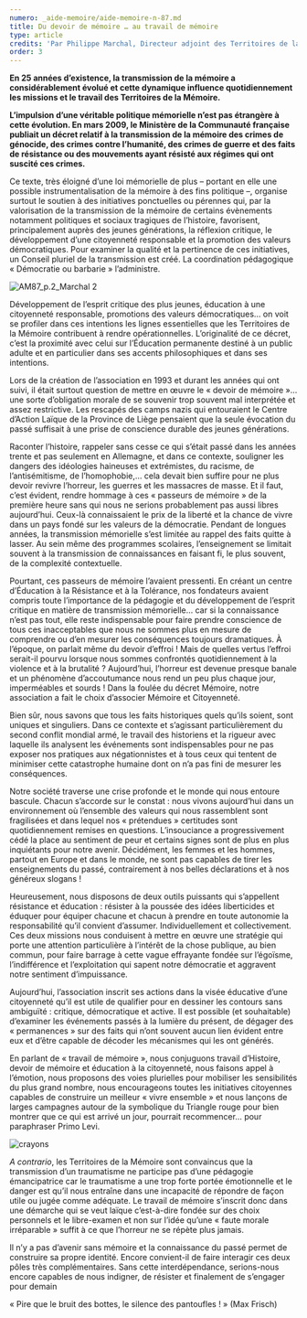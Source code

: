 ```yaml
---
numero: _aide-memoire/aide-memoire-n-87.md
title: Du devoir de mémoire … au travail de mémoire
type: article
credits: 'Par Philippe Marchal, Directeur adjoint des Territoires de la Mémoire.'
order: 3
---
```

**En 25 années d’existence, la transmission de la mémoire a considérablement évolué et cette dynamique influence quotidiennement les missions et le travail des Territoires de la Mémoire.**

**L’impulsion d’une véritable politique mémorielle n’est pas étrangère à cette évolution. En mars 2009, le Ministère de la Communauté française publiait un décret relatif à la transmission de la mémoire des crimes de génocide, des crimes contre l’humanité, des crimes de guerre et des faits de résistance ou des mouvements ayant résisté aux régimes qui ont suscité ces crimes.**

Ce texte, très éloigné d’une loi mémorielle de plus – portant en elle une possible instrumentalisation de la mémoire à des fins politique –, organise surtout le soutien à des initiatives ponctuelles ou pérennes qui, par la valorisation de la transmission de la mémoire de certains évènements notamment politiques et sociaux tragiques de l’histoire, favorisent, principalement auprès des jeunes générations, la réflexion critique, le développement d’une citoyenneté responsable et la promotion des valeurs démocratiques. Pour examiner la qualité et la pertinence de ces initiatives, un Conseil pluriel de la transmission est créé. La coordination pédagogique « Démocratie ou barbarie » l’administre.



![AM87_p.2_Marchal 2](/assets/uploads/am87-du-devoir-demoire-au-travail-de-memoire-groupe.jpg)



Développement de l’esprit critique des plus jeunes, éducation à une citoyenneté responsable, promotions des valeurs démocratiques… on voit se profiler dans  ces intentions les lignes essentielles que les Territoires de la Mémoire contribuent à rendre opérationnelles. L’originalité de ce décret, c’est la proximité avec celui sur l’Éducation permanente destiné à un public adulte et en particulier dans ses accents philosophiques et dans ses intentions.

Lors de la création de l’association en 1993 et durant les années qui ont suivi, il était surtout question de mettre en œuvre le « devoir de mémoire »… une sorte d’obligation morale de se  souvenir  trop  souvent  mal  interprétée  et assez restrictive. Les rescapés des camps nazis qui entouraient le Centre d’Action Laïque de la Province de Liège pensaient que la seule évocation du passé suffisait à une prise de conscience durable des jeunes générations.

Raconter l’histoire, rappeler sans cesse ce qui s’était passé dans les années trente et pas seulement en Allemagne,  et dans ce contexte, souligner les dangers des idéologies haineuses et extrémistes, du racisme, de l’antisémitisme, de l’homophobie,… cela devait bien suffire pour ne plus devoir revivre l’horreur, les guerres et les massacres de masse. Et il faut, c’est évident, rendre hommage à ces
 « passeurs de mémoire » de  la  première  heure  sans  qui nous ne serions probablement pas aussi libres aujourd’hui. Ceux-là connaissaient le prix de la liberté et la chance de vivre dans un pays fondé sur les valeurs de la démocratie. Pendant de longues années, la transmission mémorielle s’est limitée au rappel des faits quitte à lasser. Au sein même des programmes scolaires, l’enseignement se limitait souvent à la transmission de connaissances en faisant fi, le plus souvent, de la complexité contextuelle.

Pourtant, ces passeurs de mémoire l’avaient pressenti. En créant un centre  d’Éducation  à  la  Résistance et à la Tolérance, nos fondateurs avaient compris toute l’importance de la pédagogie et du développement de l’esprit critique en matière de transmission mémorielle… car si la connaissance n’est pas tout, elle reste indispensable pour faire prendre conscience de tous ces inacceptables que nous ne sommes plus en mesure de comprendre ou d’en mesurer les  conséquences  toujours  dramatiques. À l’époque, on parlait même  du  devoir  d’effroi  ! Mais de quelles vertus l’effroi serait-il pourvu lorsque nous sommes confrontés quotidiennement à la violence et à  la brutalité ? Aujourd’hui, l’horreur est devenue presque banale et un phénomène d’accoutumance nous rend un peu plus chaque jour, imperméables et sourds !
 Dans la foulée du décret Mémoire, notre association a fait le choix d’associer Mémoire et Citoyenneté.

Bien sûr, nous savons que tous les faits historiques quels qu’ils soient, sont uniques et singuliers. Dans ce contexte et s’agissant particulièrement du second conflit mondial armé, le travail des historiens et la rigueur avec laquelle ils analysent les événements sont indispensables pour ne pas exposer nos pratiques aux négationnistes et à tous ceux qui tentent de minimiser cette catastrophe humaine dont on n’a pas fini de mesurer les conséquences.

Notre société traverse une crise profonde et le monde qui nous entoure bascule. Chacun s’accorde sur le constat : nous vivons aujourd’hui dans un environnement où l’ensemble des valeurs qui nous rassemblent sont fragilisées et dans lequel nos « prétendues » certitudes sont quotidiennement remises en questions. L’insouciance a progressivement cédé la place au sentiment de peur et certains signes sont de plus en plus inquiétants pour notre
 avenir. Décidément, les femmes et les hommes, partout en Europe et dans le monde, ne sont pas capables de tirer les enseignements du passé, contrairement à nos belles déclarations et à nos généreux slogans !

Heureusement, nous disposons de deux outils puissants qui s’appellent résistance et éducation : résister à la poussée des idées liberticides et éduquer pour équiper chacune et chacun à prendre en toute autonomie la responsabilité qu’il convient d’assumer. Individuellement et collectivement. Ces deux missions nous conduisent à mettre en œuvre une stratégie qui porte une attention particulière à l’intérêt de la chose publique, au bien commun, pour faire barrage à cette vague effrayante fondée sur l’égoïsme, l’indifférence et l’exploitation qui sapent notre démocratie et aggravent notre sentiment d’impuissance.

Aujourd’hui, l’association inscrit ses actions dans la visée éducative d’une citoyenneté qu’il est utile de qualifier pour en dessiner les contours sans ambiguïté : critique, démocratique et active. Il est possible (et souhaitable) d’examiner les événements passés à la lumière du présent, de dégager des « permanences » sur des faits qui n’ont souvent aucun lien évident entre eux et d’être capable de décoder les mécanismes qui les ont générés.

En parlant de « travail de mémoire », nous conjuguons travail d’Histoire,  devoir  de  mémoire  et  éducation  à la citoyenneté, nous faisons appel à l’émotion, nous proposons des voies plurielles pour mobiliser les sensibilités du plus grand nombre, nous encourageons toutes les initiatives citoyennes capables de construire un meilleur « vivre ensemble » et nous lançons de larges campagnes autour de la symbolique du Triangle rouge pour bien montrer que ce qui est arrivé un jour, pourrait recommencer… pour paraphraser Primo Levi.



![crayons](/assets/uploads/am87-du-devoir-dememoire-au-travail-de-memoire-crayons.jpg)



_A contrario_, les Territoires de la Mémoire sont convaincus que la transmission d’un traumatisme ne participe pas d’une pédagogie émancipatrice car le traumatisme a une trop forte portée émotionnelle et le danger est qu’il nous entraîne dans une incapacité de répondre de façon utile ou jugée comme adéquate. Le travail de mémoire s’inscrit donc dans une démarche qui se veut laïque c’est-à-dire fondée sur des choix personnels et le libre-examen et non sur l’idée qu’une « faute morale irréparable » suffit à ce que l’horreur ne se répète plus jamais.

Il n’y a pas d’avenir sans mémoire et la connaissance   du passé permet de construire sa propre identité. Encore convient-il de faire interagir ces deux pôles très complémentaires. Sans cette interdépendance, serions-nous encore capables de nous indigner, de résister et finalement de s’engager pour demain 

« Pire que le bruit des bottes, le silence des pantoufles ! » (Max Frisch)
